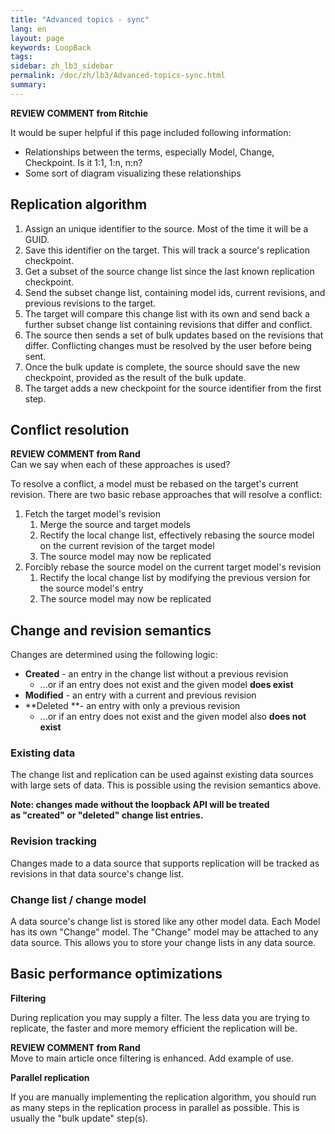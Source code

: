```yaml
---
title: "Advanced topics - sync"
lang: en
layout: page
keywords: LoopBack
tags:
sidebar: zh_lb3_sidebar
permalink: /doc/zh/lb3/Advanced-topics-sync.html
summary:
---
```


<div class="sl-hidden"><strong>REVIEW COMMENT from Ritchie</strong><br>
  <p>It would be super helpful if this page included following information:</p>
  <ul>
    <li>Relationships between the terms, especially Model, Change, Checkpoint. Is it 1:1, 1:n, n:n?</li>
    <li>Some sort of diagram visualizing these relationships</li>
  </ul>
</div>

## Replication algorithm

1.  Assign an unique identifier to the source. Most of the time it will be a GUID.
2.  Save this identifier on the target. This will track a source's replication checkpoint.
3.  Get a subset of the source change list since the last known replication checkpoint.
4.  Send the subset change list, containing model ids, current revisions, and previous revisions to the target.
5.  The target will compare this change list with its own and send back a further subset change list containing revisions that differ and conflict.
6.  The source then sends a set of bulk updates based on the revisions that differ. Conflicting changes must be resolved by the user before being sent.
7.  Once the bulk update is complete, the source should save the new checkpoint, provided as the result of the bulk update.
8.  The target adds a new checkpoint for the source identifier from the first step.

## Conflict resolution

<div class="sl-hidden"><strong>REVIEW COMMENT from Rand</strong><br>Can we say when each of these approaches is used?</div>

To resolve a conflict, a model must be rebased on the target's current revision.
There are two basic rebase approaches that will resolve a conflict:

1.  Fetch the target model's revision
    1.  Merge the source and target models
    2.  Rectify the local change list, effectively rebasing the source model on the current revision of the target model
    3.  The source model may now be replicated
2.  Forcibly rebase the source model on the current target model's revision
    1.  Rectify the local change list by modifying the previous version for the source model's entry
    2.  The source model may now be replicated

## Change and revision semantics

Changes are determined using the following logic:

* **Created** - an entry in the change list without a previous revision
  * ...or if an entry does not exist and the given model **does exist**
* **Modified** - an entry with a current and previous revision
* **Deleted **- an entry with only a previous revision
  * ...or if an entry does not exist and the given model also **does not exist**

### Existing data

The change list and replication can be used against existing data sources with large sets of data.
This is possible using the revision semantics above.

**Note: changes made without the loopback API will be treated as "created" or "deleted" change list entries.**

### Revision tracking

Changes made to a data source that supports replication will be tracked as revisions in that data source's change list.

### Change list / change model

A data source's change list is stored like any other model data. Each Model has its own "Change" model.
The "Change" model may be attached to any data source. This allows you to store your change lists in any data source.

## Basic performance optimizations

**Filtering**

During replication you may supply a filter. The less data you are trying to replicate, the faster and more memory efficient the replication will be.

<div class="sl-hidden"><strong>REVIEW COMMENT from Rand</strong><br>Move to main article once filtering is enhanced. Add example of use.</div>

**Parallel replication**

If you are manually implementing the replication algorithm, you should run as many steps in the replication process in parallel as possible.
This is usually the "bulk update" step(s).